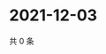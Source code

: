# 2021-12-03

共 0 条

<!-- BEGIN WEIBO -->
<!-- 最后更新时间 Fri Dec 03 2021 12:11:27 GMT+0800 (China Standard Time) -->

<!-- END WEIBO -->
